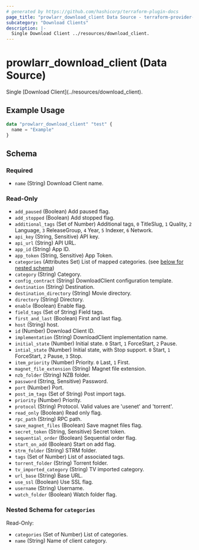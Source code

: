 ```yaml
---
# generated by https://github.com/hashicorp/terraform-plugin-docs
page_title: "prowlarr_download_client Data Source - terraform-provider-prowlarr"
subcategory: "Download Clients"
description: |-
  Single Download Client ../resources/download_client.
---
```


# prowlarr_download_client (Data Source)

<!-- subcategory:Download Clients -->Single [Download Client](../resources/download_client).

## Example Usage

```terraform
data "prowlarr_download_client" "test" {
  name = "Example"
}
```

<!-- schema generated by tfplugindocs -->
## Schema

### Required

- `name` (String) Download Client name.

### Read-Only

- `add_paused` (Boolean) Add paused flag.
- `add_stopped` (Boolean) Add stopped flag.
- `additional_tags` (Set of Number) Additional tags, `0` TitleSlug, `1` Quality, `2` Language, `3` ReleaseGroup, `4` Year, `5` Indexer, `6` Network.
- `api_key` (String, Sensitive) API key.
- `api_url` (String) API URL.
- `app_id` (String) App ID.
- `app_token` (String, Sensitive) App Token.
- `categories` (Attributes Set) List of mapped categories. (see [below for nested schema](#nestedatt--categories))
- `category` (String) Category.
- `config_contract` (String) DownloadClient configuration template.
- `destination` (String) Destination.
- `destination_directory` (String) Movie directory.
- `directory` (String) Directory.
- `enable` (Boolean) Enable flag.
- `field_tags` (Set of String) Field tags.
- `first_and_last` (Boolean) First and last flag.
- `host` (String) host.
- `id` (Number) Download Client ID.
- `implementation` (String) DownloadClient implementation name.
- `initial_state` (Number) Initial state. `0` Start, `1` ForceStart, `2` Pause.
- `intial_state` (Number) Initial state, with Stop support. `0` Start, `1` ForceStart, `2` Pause, `3` Stop.
- `item_priority` (Number) Priority. `0` Last, `1` First.
- `magnet_file_extension` (String) Magnet file extension.
- `nzb_folder` (String) NZB folder.
- `password` (String, Sensitive) Password.
- `port` (Number) Port.
- `post_im_tags` (Set of String) Post import tags.
- `priority` (Number) Priority.
- `protocol` (String) Protocol. Valid values are 'usenet' and 'torrent'.
- `read_only` (Boolean) Read only flag.
- `rpc_path` (String) RPC path.
- `save_magnet_files` (Boolean) Save magnet files flag.
- `secret_token` (String, Sensitive) Secret token.
- `sequential_order` (Boolean) Sequential order flag.
- `start_on_add` (Boolean) Start on add flag.
- `strm_folder` (String) STRM folder.
- `tags` (Set of Number) List of associated tags.
- `torrent_folder` (String) Torrent folder.
- `tv_imported_category` (String) TV imported category.
- `url_base` (String) Base URL.
- `use_ssl` (Boolean) Use SSL flag.
- `username` (String) Username.
- `watch_folder` (Boolean) Watch folder flag.

<a id="nestedatt--categories"></a>
### Nested Schema for `categories`

Read-Only:

- `categories` (Set of Number) List of categories.
- `name` (String) Name of client category.



